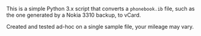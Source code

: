 This is a simple Python 3.x script that converts a `phonebook.ib` file, such
as the one generated by a Nokia 3310 backup, to vCard.

Created and tested ad-hoc on a single sample file, your mileage may vary.
